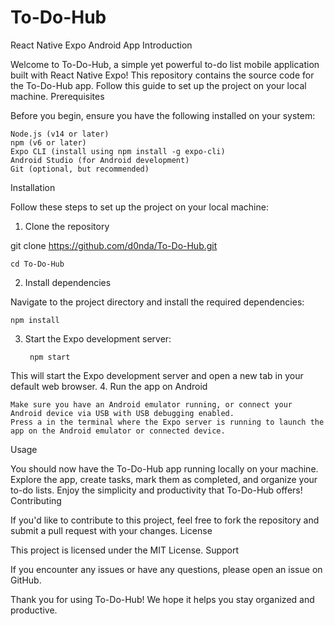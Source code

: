 # To-Do-Hub
React Native Expo Android App
Introduction

Welcome to To-Do-Hub, a simple yet powerful to-do list mobile application built with React Native Expo! This repository contains the source code for the To-Do-Hub app. Follow this guide to set up the project on your local machine.
Prerequisites

Before you begin, ensure you have the following installed on your system:

    Node.js (v14 or later)
    npm (v6 or later)
    Expo CLI (install using npm install -g expo-cli)
    Android Studio (for Android development)
    Git (optional, but recommended)

Installation

Follow these steps to set up the project on your local machine:
1. Clone the repository

git clone https://github.com/d0nda/To-Do-Hub.git

    cd To-Do-Hub

2. Install dependencies

Navigate to the project directory and install the required dependencies:

    npm install

3. Start the Expo development server:

        npm start

This will start the Expo development server and open a new tab in your default web browser.
4. Run the app on Android

    Make sure you have an Android emulator running, or connect your Android device via USB with USB debugging enabled.
    Press a in the terminal where the Expo server is running to launch the app on the Android emulator or connected device.

Usage

You should now have the To-Do-Hub app running locally on your machine. Explore the app, create tasks, mark them as completed, and organize your to-do lists. Enjoy the simplicity and productivity that To-Do-Hub offers!
Contributing

If you'd like to contribute to this project, feel free to fork the repository and submit a pull request with your changes.
License

This project is licensed under the MIT License.
Support

If you encounter any issues or have any questions, please open an issue on GitHub.

Thank you for using To-Do-Hub! We hope it helps you stay organized and productive.
